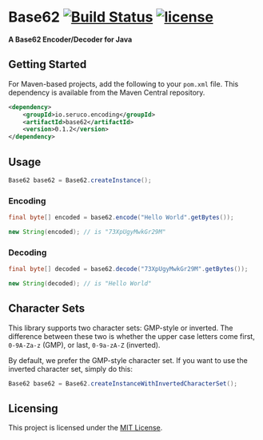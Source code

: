 # Base62 [![Build Status](https://travis-ci.org/seruco/base62.svg)](https://travis-ci.org/seruco/base62) [![license](https://img.shields.io/github/license/mashape/apistatus.svg)]()

**A Base62 Encoder/Decoder for Java**

## Getting Started

For Maven-based projects, add the following to your `pom.xml` file. This dependency is available from the Maven Central repository.

```xml
<dependency>
    <groupId>io.seruco.encoding</groupId>
    <artifactId>base62</artifactId>
    <version>0.1.2</version>
</dependency>
```

## Usage

```java
Base62 base62 = Base62.createInstance();
```

### Encoding

```java
final byte[] encoded = base62.encode("Hello World".getBytes());

new String(encoded); // is "73XpUgyMwkGr29M"
```

### Decoding

```java
final byte[] decoded = base62.decode("73XpUgyMwkGr29M".getBytes());

new String(decoded); // is "Hello World"
```

## Character Sets

This library supports two character sets: GMP-style or inverted. The difference between these two is whether the upper case letters come first, `0-9A-Za-z` (GMP), or last, `0-9a-zA-Z` (inverted).

By default, we prefer the GMP-style character set. If you want to use the inverted character set, simply do this:

```java
Base62 base62 = Base62.createInstanceWithInvertedCharacterSet();
```

## Licensing

This project is licensed under the [MIT License](LICENSE).